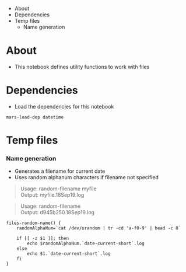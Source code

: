 <!-- MarkdownTOC -->

- About
- Dependencies
- Temp files
    - Name generation

<!-- /MarkdownTOC -->

# About
- This notebook defines utility functions to work with files

# Dependencies
- Load the dependencies for this notebook

```shell
mars-load-dep datetime
```

# Temp files
### Name generation
- Generates a filename for current date
- Uses random alphanum characters if filename not specified

>Usage: random-filename myfile <br>
Output: myfile.18Sep19.log

>Usage: random-filename <br>
Output: d945b250.18Sep19.log

```shell
files-random-name() {
    randomAlphaNum=`cat /dev/urandom | tr -cd 'a-f0-9' | head -c 8`

    if [[ -z $1 ]]; then
        echo $randomAlphaNum.`date-current-short`.log
    else
        echo $1.`date-current-short`.log
    fi
}
```
